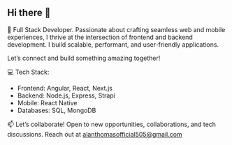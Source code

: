 ## Hi there 👋

<!--
**alanthomasdev/alanthomasdev** is a ✨ _special_ ✨ repository because its `README.md` (this file) appears on your GitHub profile.

Here are some ideas to get you started:

- 🔭 I’m currently working on ...
- 🌱 I’m currently learning ...
- 👯 I’m looking to collaborate on ...
- 🤔 I’m looking for help with ...
- 💬 Ask me about ...
- 📫 How to reach me: ...
- 😄 Pronouns: ...
- ⚡ Fun fact: ...
-->


🚀 Full Stack Developer. 
Passionate about crafting seamless web and mobile experiences, I thrive at the intersection of frontend and backend development. I build scalable, performant, and user-friendly applications.

Let’s connect and build something amazing together!

💻 Tech Stack:
- Frontend: Angular, React, Next.js
- Backend: Node.js, Express, Strapi
- Mobile: React Native
- Databases: SQL, MongoDB

📫 Let’s collaborate!
Open to new opportunities, collaborations, and tech discussions. Reach out at alanthomasofficial505@gmail.com



